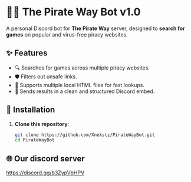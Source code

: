# 🏴‍☠️ The Pirate Way Bot v1.0

A personal Discord bot for **The Pirate Way** server, designed to **search for games** on popular and virus-free piracy websites.

## ✨ Features
- 🔍 Searches for games across multiple piracy websites.
- 🛡️ Filters out unsafe links.
- 📂 Supports multiple local HTML files for fast lookups.
- 📜 Sends results in a clean and structured Discord embed.

## 🚀 Installation
1. **Clone this repository**:
   ```bash
   git clone https://github.com/Xnekstz/PirateWayBot.git
   cd PirateWayBot
   ```

## 🌐 Our discord server
https://discord.gg/b3ZypVbHPV
